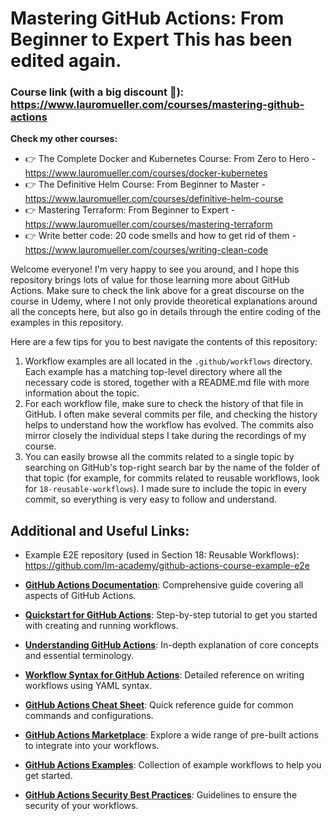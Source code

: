 # Mastering GitHub Actions: From Beginner to Expert This has been edited again.

### Course link (with a big discount 🙂): https://www.lauromueller.com/courses/mastering-github-actions

**Check my other courses:** 

- 👉 The Complete Docker and Kubernetes Course: From Zero to Hero - https://www.lauromueller.com/courses/docker-kubernetes
- 👉 The Definitive Helm Course: From Beginner to Master - https://www.lauromueller.com/courses/definitive-helm-course
- 👉 Mastering Terraform: From Beginner to Expert - https://www.lauromueller.com/courses/mastering-terraform
- 👉 Write better code: 20 code smells and how to get rid of them - https://www.lauromueller.com/courses/writing-clean-code

Welcome everyone! I'm very happy to see you around, and I hope this repository brings lots of value for those learning more about GitHub Actions. Make sure to check the link above for a great discourse on the course in Udemy, where I not only provide theoretical explanations around all the concepts here, but also go in details through the entire coding of the examples in this repository.

Here are a few tips for you to best navigate the contents of this repository:
1. Workflow examples are all located in the `.github/workflows` directory. Each example has a matching top-level directory where all the necessary code is stored, together with a README.md file with more information about the topic.
2. For each workflow file, make sure to check the history of that file in GitHub. I often make several commits per file, and checking the history helps to understand how the workflow has evolved. The commits also mirror closely the individual steps I take during the recordings of my course.
3. You can easily browse all the commits related to a single topic by searching on GitHub's top-right search bar by the name of the folder of that topic (for example, for commits related to reusable workflows, look for `18-reusable-workflows`). I made sure to include the topic in every commit, so everything is very easy to follow and understand.

## Additional and Useful Links:

- Example E2E repository (used in Section 18: Reusable Workflows): https://github.com/lm-academy/github-actions-course-example-e2e

- **[GitHub Actions Documentation](https://docs.github.com/en/actions)**: Comprehensive guide covering all aspects of GitHub Actions.
  
- **[Quickstart for GitHub Actions](https://docs.github.com/actions/quickstart)**: Step-by-step tutorial to get you started with creating and running workflows.
  
- **[Understanding GitHub Actions](https://docs.github.com/en/actions/about-github-actions/understanding-github-actions)**: In-depth explanation of core concepts and essential terminology.
  
- **[Workflow Syntax for GitHub Actions](https://docs.github.com/en/actions/writing-workflows/workflow-syntax-for-github-actions)**: Detailed reference on writing workflows using YAML syntax.
  
- **[GitHub Actions Cheat Sheet](https://github.github.io/actions-cheat-sheet/actions-cheat-sheet.html)**: Quick reference guide for common commands and configurations.
  
- **[GitHub Actions Marketplace](https://github.com/marketplace?type=actions)**: Explore a wide range of pre-built actions to integrate into your workflows.
  
- **[GitHub Actions Examples](https://github.com/actions/starter-workflows)**: Collection of example workflows to help you get started.
  
- **[GitHub Actions Security Best Practices](https://docs.github.com/en/actions/security-guides/security-hardening-for-github-actions)**: Guidelines to ensure the security of your workflows.
